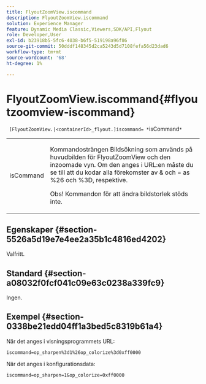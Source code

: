 ```yaml
---
title: FlyoutZoomView.iscommand
description: FlyoutZoomView.iscommand
solution: Experience Manager
feature: Dynamic Media Classic,Viewers,SDK/API,Flyout
role: Developer,User
exl-id: b23918b5-5fc6-4038-b6f5-519198a96f86
source-git-commit: 50dddf148345d2ca5243d5d7108fefa56d23dad6
workflow-type: tm+mt
source-wordcount: '68'
ht-degree: 1%

---
```


# FlyoutZoomView.iscommand{#flyoutzoomview-iscommand}

` [FlyoutZoomView.|<containerId>_flyout.]iscommand= *`isCommand`*`

<table id="table_43A84C1044574A6FAB8CE67D71AAD5EC"> 
 <tbody> 
  <tr> 
   <td colname="col1"> <p> <span class="codeph"> <span class="varname"> isCommand</span> </span> </p> </td> 
   <td colname="col2"> <p> </p> <p>Kommandosträngen Bildsökning som används på huvudbilden för FlyoutZoomView och den inzoomade vyn. Om den anges i URL:en måste du se till att du kodar alla förekomster av <span class="codeph"> &amp;</span> och <span class="codeph"> =</span> as <span class="codeph"> %26</span> och <span class="codeph"> %3D</span>, respektive. </p> <p> <p>Obs! Kommandon för att ändra bildstorlek stöds inte. </p> </p> </td> 
  </tr> 
 </tbody> 
</table>

## Egenskaper {#section-5526a5d19e7e4ee2a35b1c4816ed4202}

Valfritt.

## Standard {#section-a08032f0fcf041c09e63c0238a339fc9}

Ingen.

## Exempel {#section-0338be21edd04ff1a3bed5c8319b61a4}

När det anges i visningsprogrammets URL:

`iscommand=op_sharpen%3d1%26op_colorize%3d0xff0000`

När det anges i konfigurationsdata:

`iscommand=op_sharpen=1&op_colorize=0xff0000`
